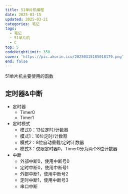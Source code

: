 ```yaml
---
title: 51单片机编程
date: 2025-03-15
updated: 2025-03-21
categories: 笔记
tags:
  - 笔记
  - 51单片机
  - C
top: 5
codeHeightLimit: 350
cover: 'https://pic.akorin.icu/20250315185018179.png'
end: false
---
```


51单片机主要使用的函数
 
<!-- more -->

## 定时器&中断
- 定时器
  - Timer0
  - Timer1
- 定时模式
  - 模式0：13位定时/计数器
  - 模式1：16位定时/计数器
  - 模式2：8位自动重载/定时计数器
  - 模式3：仅限定时器0，Timer0分为两个8位计数器
- 中断
  - 外部中断0，使用中断号0
  - 定时中断0，使用中断号1
  - 外部中断1，使用中断号2
  - 定时中断1，使用中断号3
  - 串口中断
